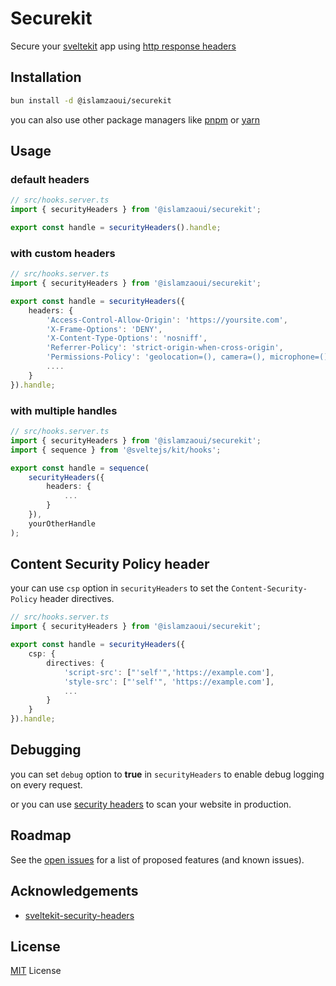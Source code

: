 # Securekit

Secure your [sveltekit](https://kit.svelte.dev/) app using [http response headers](https://cheatsheetseries.owasp.org/cheatsheets/HTTP_Headers_Cheat_Sheet.html)

## Installation

```bash
bun install -d @islamzaoui/securekit
```

you can also use other package managers like [pnpm](https://pnpm.io/) or [yarn](https://yarnpkg.com/)

## Usage

### default headers

```ts
// src/hooks.server.ts
import { securityHeaders } from '@islamzaoui/securekit';

export const handle = securityHeaders().handle;
```

### with custom headers

```ts
// src/hooks.server.ts
import { securityHeaders } from '@islamzaoui/securekit';

export const handle = securityHeaders({
    headers: {
        'Access-Control-Allow-Origin': 'https://yoursite.com',
        'X-Frame-Options': 'DENY',
        'X-Content-Type-Options': 'nosniff',
        'Referrer-Policy': 'strict-origin-when-cross-origin',
        'Permissions-Policy': 'geolocation=(), camera=(), microphone=()',
        ....
    }
}).handle;
```

### with multiple handles

```ts
// src/hooks.server.ts
import { securityHeaders } from '@islamzaoui/securekit';
import { sequence } from '@sveltejs/kit/hooks';

export const handle = sequence(
    securityHeaders({
        headers: {
            ...
        }
    }),
    yourOtherHandle
);
```

## Content Security Policy header

your can use `csp` option in `securityHeaders` to set the `Content-Security-Policy` header directives.

```ts
// src/hooks.server.ts
import { securityHeaders } from '@islamzaoui/securekit';

export const handle = securityHeaders({
    csp: {
        directives: {
            'script-src': ["'self'",'https://example.com'],
            'style-src': ["'self'", 'https://example.com'],
            ...
        }
    }
}).handle;
```

## Debugging

you can set `debug` option to **true** in `securityHeaders` to enable debug logging on every request.

or you can use [security headers](https://securityheaders.com/) to scan your website in production.

## Roadmap

See the [open issues](https://github.com/islamzaoui/securekit/issues) for a list of proposed features (and known issues).

## Acknowledgements

-   [sveltekit-security-headers](https://github.com/kevinobee/sveltekit-security-headers)

## License

[MIT](https://github.com/islamzaoui/securekit) License

